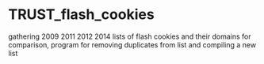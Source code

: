 TRUST_flash_cookies
===================

gathering 2009 2011 2012 2014 lists of flash cookies and their domains for comparison, program for removing duplicates from list and compiling a new list
